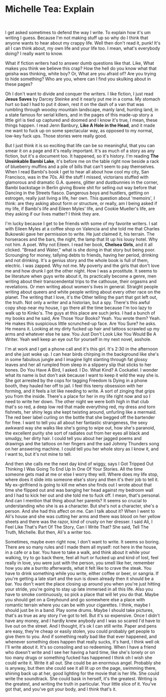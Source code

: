 # Michelle Tea: Explain



 

I get asked sometimes to defend the way I write. To explain how it's
um writing I guess. Because I'm not making stuff up so why do I think
that anyone wants to hear about my crappy life. Well then don't read
it, punk! It's all I can think about, my own life and your life too.
I mean, what's everybody doing? I really want to know.

What if fiction writers had to answer dumb questions like that. Like,
What makes you think we believe this crap? How the hell do you know
what that geisha was thinking, white boy? Or, What are you afraid of?
Are you trying to hide something? Who are you, where can I find you
skulking about in these pages?

Oh I don't want to divide and conquer the writers. I like fiction, I
just read **Jesus Saves** by Darcey Steinke and it nearly put me in a
coma. My stomach hurt so bad I had to put it down, rest it on the dash
of a van that was rumbling through woodsy mountain landscape, manly
land, hunting land, in a state famous for serial killers, and in the
pages of this made-up story a little girl is tied up captured and
doomed and I know it's true, I mean, these things happen. I read Jenn
Banbury, **Like A Hole in the Head**, and it made me want to fuck up
on some spectacular way, as opposed to my normal, low-key fuck ups.
Those stories were really good.

But I just think it is so exciting that life can be so meaningful,
that you can smear it on a page and it's really important. It's as
much of a story as any fiction, but it's a document too. It happened,
so it's history. I'm reading **The Unsinkable Bambi Lake**, it's
before me on the table right now beside a rack of blueberry muffins
and a pile of bills that can't seem to pay themselves. When I read
Bambi's book I get to hear all about how cool my city, San Francisco,
was in the 70s. All the stuff I missed, victorians stuffed with
glamorous and dramatic G.A. queens, glitter and dustbunnies in the
corner, Bambi backstage in Berlin giving Bowie shit for selling out
way before that Dancing in the Streets fiasco. Dangerous boys and
hustlers, getting on estrogen, really just living a life, her own.
This question about 'memoirs', I think: are they asking about form
or structure, or really, am I being asked if my life, if Bambi's life
and Eileen Myles' life, and Cookie Mueller's life, are they asking
if our lives matter? I think they are.

I'm lucky because I get to be friends with some of my favorite
writers. I sat with Eileen Myles at a coffee shop on Valencia and she
told me that Charles Bukowski gave her permission to write. He just
claimed it, his terrain. The horseraces and the bars, the night, the
lamp that lit up his lousy hotel. Why not him. A poet. Why not Eileen.
I read her book, **Chelsea Girls**, and it all clicked. "Bread and
Water," what is she doing in that story but being poor. Scrounging for
money, tallying debts to friends, having her period, drinking and not
drinking. It's a genius story and the whole book is full of them,
electric. I was zapped. Why not me. My poverty and the girls that
don't love me and how drunk I got the other night. How I was a
prostitute. It seems to be literature when guys write about it, its
practically become a genre, men writing about their transcendental
trips to the cathouse, their orgasms and revelations. Or men writing
about women's lives in general. Straight people writing about queers
and white people writing about every other race on the planet. The
writing that I love, it's the Other telling the part that got left
out, the truth. Not only a writer and a historian, but a spy. There's
this awful copy shop near my house, I go there all the time because
I'm too lazy to walk up to Kinko's. The guys at this place are such
jerks. I had a bunch of my books and he said, Are Those Your Books?
Yeah. You wrote them? Yeah. He makes this suspicious little
scrunched-up face. Are You Sure? he asks. He means it. Looking at my
dirty fucked up hair and tattoos scrawled up my arms and whatever else
he saw. You Just Don't Look Like You Would Be A Writer. Yeah well
keep an eye out for yourself in my next novel, asshole.

I'm at work and I get a phone call and it's this girl. It's 2:30 in
the afternoon and she just woke up. I can hear birds chirping in the
background like she's in some fabulous jungle and I imagine light
slanting through fat glossy leaves and her all rumpled from sleep in a
slippery slip that sticks to her bones. Do You Have A Bird, I asked. I
Do. What Kind? A Cockatiel. I wonder what its name is but don't ask
because I want to keep it wild the way she is. She got arrested by the
cops for tagging Freedom Is Dying in a phone booth, they hauled her
off to jail. I feel this teeny obsession with her forming, and it
feels a lot like needing to write. A sort of zinging that grips you
from the inside. There's a place for her in my life right now and so
I need to write her down. The other night we were both high in that
club that's so red, a deep low red that made everything red, my dress
and torn fishnets, her shiny legs she kept twisting around, unfurling
like a mermaid. The red beer label curling on the bottle that she
begged off the bartender for free. I want to tell you all about her
fantastic strangeness, the sexy awkward way she walks like she's
going to wipe out, how she's paranoid, the excellent purity she sort
of radiates out from her eyes all black and smudgy, her dirty hair. I
could tell you about her jagged poems and drawings and the tattoos on
her fingers and the sad Johnny Thunders song on her answering machine.
I could tell you her whole story as I know it, and I want to, but
it's not mine to tell.

And then she calls me the next day kind of wiggy, says I Got Tripped
Out Thinking I Was Going To End Up In One Of Your Stories. All the
time someone gets mad at me or else I worry they will. Where does my
life stop, where does it slide into someone else's story and then
it's their job to tell it. My ex-girlfriend is going to kill me when
she finds out I wrote about that time she flipped out and was banging
her head against my bedroom wall and I had to kick her out and she
told me to fuck off. I mean, that's personal. And can I mention that
thing about her parents? It seems so crucial to understanding who she
is as a character. But she's not a character, she's a person. And
she had this affect on me. Can I talk about it? When I went to Ali's
house and she was cutting her arms and there was blood on her yellow
sheets and there was the razor, kind of crusty on her dresser. I said
Ali, I Feel Like That's Part Of The Story, Can I Write That? She
said, Tell The Truth, Michelle. But then, Ali's a writer too.

Sometimes, maybe even right now, I don't want to write. It seems so
boring. There are so many rules and I made them all myself: not here
in the house, in a cafe or a bar. You have to take a walk, and think
about it while your walking, try to go back there, feel all hurt or
fucked up and kind of lost, feel really in love, you were just with
the person, you smell like her, remember how you ate a burrito
afterwards, what it felt like to crave the steak. You have to drink
something while you write, either coffee or beer, or sangria. If
you're getting a late start and the sun is down already then it
should be a bar. You don't want the place closing up around you when
you're just hitting your stride, you're going to stay up late
immersed in all this life. Also you have to smoke continuously, so
pick a place that will let you do that. Maybe you should get on a
Greyhound and go somewhere else a place with romantic terrain where
you can be with your cigarettes. I think, maybe I should just be in a
band. Play some drums. Maybe I should take pictures, that's as true
as any story I've got to tell. But it's so expensive. Once I didn't
have any money, and I hardly knew anybody and I was so scared I'd
have to live out on the street. And I thought, it's ok I can still
write. Paper and pens are easy, they're cheap or easily stolen, you
could probably get people to give them to you. And if something really
bad like that ever happened, and whenever something does happen that
really sucks, it's hard, I think well ok I'll write about it. It's
so consoling and so redeeming. When I have a friend who doesn't write
and I see her having a hard time, like she's lonely or on too many
drugs or something fucked has happened I think oh I wish she could
write it. Write it all out. She could be an enormous angel. Probably
she is anyway, but then she could see it all lit up on the page,
swimming there, shining back up at her, good lighting for the movie
that is her life. She could write the soundtrack. She could bask in
herself, it's the greatest. Writing is the greatest, and writing the
truth in particular. Your little slice of it. You've got that, and
you've got your body, and I think that's it.

 



